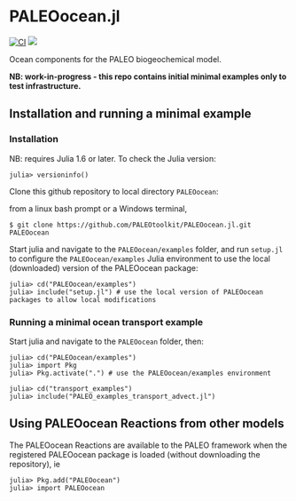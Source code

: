 # PALEOocean.jl

[![CI](https://github.com/PALEOtoolkit/PALEOocean.jl/actions/workflows/CI.yml/badge.svg)](https://github.com/PALEOtoolkit/PALEOocean.jl/actions/workflows/CI.yml)
[![](https://img.shields.io/badge/docs-dev-blue.svg)](https://PALEOtoolkit.github.io/PALEOocean.jl/dev)

Ocean components for the PALEO biogeochemical model. 


**NB: work-in-progress - this repo contains initial minimal examples only to test infrastructure.**

## Installation and running a minimal example

### Installation

NB: requires Julia 1.6 or later.  To check the Julia version:

    julia> versioninfo()

Clone this github repository to local directory `PALEOocean`:

from a linux bash prompt or a Windows terminal,

    $ git clone https://github.com/PALEOtoolkit/PALEOocean.jl.git PALEOocean

Start julia and navigate to the `PALEOocean/examples` folder, and run `setup.jl` to configure the `PALEOocean/examples`
Julia environment to use the local (downloaded) version of the PALEOocean package:

    julia> cd("PALEOocean/examples")
    julia> include("setup.jl") # use the local version of PALEOocean packages to allow local modifications
   
### Running a minimal ocean transport example
Start julia and navigate to the `PALEOocean` folder, then:

    julia> cd("PALEOocean/examples")
    julia> import Pkg
    julia> Pkg.activate(".") # use the PALEOocean/examples environment

    julia> cd("transport_examples")
    julia> include("PALEO_examples_transport_advect.jl")


## Using PALEOocean Reactions from other models

The PALEOocean Reactions are available to the PALEO framework when the registered PALEOocean package is loaded (without downloading the repository), ie

    julia> Pkg.add("PALEOocean")
    julia> import PALEOocean